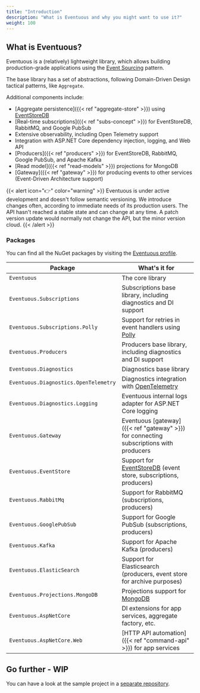 ```yaml
---
title: "Introduction"
description: "What is Eventuous and why you might want to use it?"
weight: 100
---
```


## What is Eventuous?

Eventuous is a (relatively) lightweight library, which allows building production-grade applications using the [Event Sourcing](https://zimarev.com/blog/event-sourcing/introduction/) pattern.

The base library has a set of abstractions, following Domain-Driven Design tactical patterns, like `Aggregate`.

Additional components include:
- [Aggregate persistence]({{< ref "aggregate-store" >}}) using [EventStoreDB](https://eventstore.com)
- [Real-time subscriptions]({{< ref "subs-concept" >}}) for EventStoreDB, RabbitMQ, and Google PubSub
- Extensive observability, including Open Telemetry support
- Integration with ASP.NET Core dependency injection, logging, and Web API
- [Producers]({{< ref "producers" >}}) for EventStoreDB, RabbitMQ, Google PubSub, and Apache Kafka
- [Read model]({{< ref "read-models" >}}) projections for MongoDB
- [Gateway]({{< ref "gateway" >}}) for producing events to other services (Event-Driven Architecture support)

{{< alert icon="👉" color="warning" >}}
Eventuous is under active development and doesn't follow semantic versioning. We introduce changes often, according to immediate needs of its production users. The API hasn't reached a stable state  and can change at any time. A patch version update would normally not change the API, but the minor version cloud.
{{< /alert  >}}

### Packages

You can find all the NuGet packages by visiting the [Eventuous profile](https://www.nuget.org/profiles/Eventuous/).

| Package                               | What's it for                                                                              |
|---------------------------------------|--------------------------------------------------------------------------------------------|
| `Eventuous`                           | The core library                                                                           |
| `Eventuous.Subscriptions`             | Subscriptions base library, including diagnostics and DI support                           |
| `Eventuous.Subscriptions.Polly`       | Support for retries in event handlers using [Polly](http://www.thepollyproject.org/)       |
| `Eventuous.Producers`                 | Producers base library, including diagnostics and DI support                               |
| `Eventuous.Diagnostics`               | Diagnostics base library                                                                   |
| `Eventuous.Diagnostics.OpenTelemetry` | Diagnostics integration with [OpenTelemetry](https://opentelemetry.io/)                    |
| `Eventuous.Diagnostics.Logging`       | Eventuous internal logs adapter for ASP.NET Core logging                                   |
| `Eventuous.Gateway`                   | Eventuous [gateway]({{< ref "gateway" >}}) for connecting subscriptions with producers     |
| `Eventuous.EventStore`                | Support for [EventStoreDB](https://eventstore.com) (event store, subscriptions, producers) |
| `Eventuous.RabbitMq`                  | Support for RabbitMQ (subscriptions, producers)                                            |
| `Eventuous.GooglePubSub`              | Support for Google PubSub (subscriptions, producers)                                       |
| `Eventuous.Kafka`                     | Support for Apache Kafka (producers)                                                       |
| `Eventuous.ElasticSearch`             | Support for Elasticsearch (producers, event store for archive purposes)                    |
| `Eventuous.Projections.MongoDB`       | Projections support for [MongoDB](https://www.mongodb.com/)                                |
| `Eventuous.AspNetCore`                | DI extensions for app services, aggregate factory, etc.                                    |
| `Eventuous.AspNetCore.Web`            | [HTTP API automation]({{< ref "command-api" >}}) for app services                          |

[//]: # (### Quick Start - WIP)

[//]: # ()
[//]: # ({{< alert icon="️☢️" >}})

[//]: # (The Quick Start is intended for intermediate to advanced users.)

[//]: # ({{< /alert >}})

## Go further - WIP

You can have a look at the sample project in a [separate repository](https://github.com/Eventuous/dotnet-sample).

